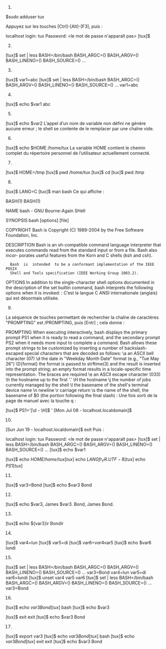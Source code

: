 1.

$sudo adduser tux

Appuyez sur les touches [Ctrl]-[Alt]-[F3], puis :

localhost login: tux
Password: <le mot de passe n'apparaît pas> 
[tux]$ 

2.

[tux]$ set | less
BASH=/bin/bash 
BASH_ARGC=() 
BASH_ARGV=() 
BASH_LINENO=() 
BASH_SOURCE=() 
... 

3.

[tux]$ var1=abc 
[tux]$ set | less
BASH=/bin/bash 
BASH_ARGC=() 
BASH_ARGV=() 
BASH_LINENO=() 
BASH_SOURCE=() 
... 
var1=abc 

4.

[tux]$ echo $var1 
abc 

5.

[tux]$ echo $var2 
L’appel d’un nom de variable non défini ne génère aucune erreur ; le shell se contente de le remplacer par une chaîne vide.

6.

[tux]$ echo $HOME 
/home/tux 
La variable HOME contient le chemin complet du répertoire personnel de l’utilisateur actuellement connecté.

7.

[tux]$ HOME=/tmp 
[tux]$ pwd 
/home/tux 
[tux]$ cd 
[tux]$ pwd 
/tmp 

8.

[tux]$ LANG=C 
[tux]$ man bash 
Ce qui affiche :

BASH(1)                                                                BASH(1) 
 
NAME 
      bash - GNU Bourne-Again SHell 
 
SYNOPSIS 
      bash [options] [file] 
 
COPYRIGHT 
      Bash is Copyright (C) 1989-2004 by the Free Software Foundation, Inc. 
 
DESCRIPTION 
      Bash  is  an  sh-compatible  command language interpreter that executes 
      commands read from the standard input or from a file.  Bash also incor- 
      porates useful features from the Korn and C shells (ksh and csh). 
 
      Bash  is  intended  to be a conformant implementation of the IEEE POSIX 
      Shell and Tools specification (IEEE Working Group 1003.2). 
 
OPTIONS 
      In addition to the single-character shell  options  documented  in  the 
      description  of  the set builtin command, bash interprets the following 
      options when it is invoked: 
: 
C’est la langue C ANSI internationale (anglais) qui est désormais utilisée.

9.

La séquence de touches permettant de rechercher la chaîne de caractères "PROMPTING" est /PROMPTING, puis [Entr] ; cela donne :

PROMPTING 
      When executing interactively, bash displays the primary prompt PS1 when 
      it is ready to read a command, and the secondary  prompt  PS2  when  it 
      needs  more  input  to  complete  a  command.  Bash allows these prompt 
      strings to be customized by inserting  a  number  of  backslash-escaped 
      special characters that are decoded as follows: 
             \a     an ASCII bell character (07) 
             \d     the  date  in "Weekday Month Date" format (e.g., "Tue May 
                    26") 
             \D{format} 
                    the format is passed to strftime(3)  and  the  result  is 
                    inserted  into the prompt string; an empty format results 
                    in a locale-specific time representation.  The braces are 
                    required 
             \e     an ASCII escape character (033) 
             \h     the hostname up to the first '.' 
             \H     the hostname 
             \j     the number of jobs currently managed by the shell 
             \l     the basename of the shell's terminal device name 
             \n     newline 
             \r     carriage return 
             \s     the  name  of  the shell, the basename of $0 (the portion 
                    following the final slash) 
: 
Une fois sorti de la page de manuel avec la touche q :

[tux]$ PS1='[\d - \H]$ ' 
[Mon Jul 08 - localhost.localdomain]$ 

10.

[Sun Jun 19 - localhost.localdomain]$ exit 
Puis :

localhost login: tux
Password: <le mot de passe n'apparaît pas> 
[tux]$ set | less
BASH=/bin/bash 
BASH_ARGC=() 
BASH_ARGV=() 
BASH_LINENO=() 
BASH_SOURCE=() 
... 
[tux]$ echo $var1 
 
[tux]$ echo $HOME 
/home/tux 
[tux]$ echo $LANG 
fr_FR.UTF-8 
[tux]$ echo $PS1 
[tux]$ 

11.

[tux]$ var3=Bond 
[tux]$ echo $var3 
Bond 

12.

[tux]$ echo $var3, James $var3. 
Bond, James Bond. 

13.

[tux]$ echo ${var3}ir 
Bondir 

14.

[tux]$ var4=lun 
[tux]$ var5=di 
[tux]$ var6=$var4$var5 
[tux]$ echo $var6 
lundi 

15.

[tux]$ set | less
BASH=/bin/bash 
BASH_ARGC=() 
BASH_ARGV=() 
BASH_LINENO=() 
BASH_SOURCE=() 
... 
var3=Bond 
var4=lun 
var5=di 
var6=lundi 
[tux]$ unset var4 var5 var6 
[tux]$ set | less
BASH=/bin/bash 
BASH_ARGC=() 
BASH_ARGV=() 
BASH_LINENO=() 
BASH_SOURCE=() 
... 
var3=Bond 

16.

[tux]$ echo $var3 
Bond 
[tux]$ bash 
[tux]$ echo $var3 
 
[tux]$ exit 
exit 
[tux]$ echo $var3 
Bond 

17.

[tux]$ export var3 
[tux]$ echo $var3 
Bond 
[tux]$ bash 
[tux]$ echo $var3 
Bond 
[tux]$ exit 
exit 
[tux]$ echo $var3 
Bond 